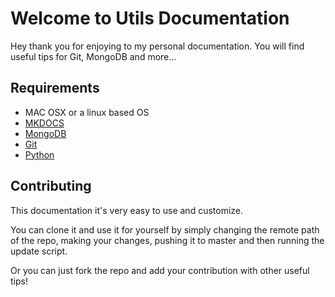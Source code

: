 # Welcome to Utils Documentation

Hey thank you for enjoying to my personal documentation.
You will find useful tips for Git, MongoDB and more...    

## Requirements
- MAC OSX or a linux based OS
- <a href="http://www.mkdocs.org/" target="_blank">MKDOCS</a>
- <a href="http://docs.mongodb.org/manual/tutorial/install-mongodb-on-os-x/" target="_blank">MongoDB</a>
- <a href="https://git-scm.com/" target="_blank">Git</a>
- <a href="https://www.python.org/" target="_blank">Python</a>

## Contributing

This documentation it's very easy to use and customize.

You can clone it and use it for yourself by simply changing the remote path of the repo,
making your changes, pushing it to master and then running the update script.

Or you can just fork the repo and add your contribution with other useful tips!
